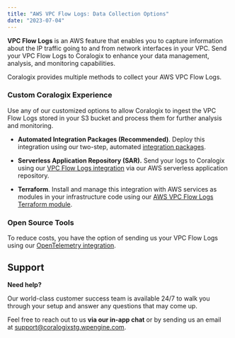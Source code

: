 ```yaml
---
title: "AWS VPC Flow Logs: Data Collection Options"
date: "2023-07-04"
---
```


**VPC Flow Logs** is an AWS feature that enables you to capture information about the IP traffic going to and from network interfaces in your VPC. Send your VPC Flow Logs to Coralogix to enhance your data management, analysis, and monitoring capabilities.

Coralogix provides multiple methods to collect your AWS VPC Flow Logs.

### Custom Coralogix Experience

Use any of our customized options to allow Coralogix to ingest the VPC Flow Logs stored in your S3 bucket and process them for further analysis and monitoring.

- **Automated Integration Packages (Recommended)**. Deploy this integration using our two-step, automated [integration packages](https://coralogixstg.wpengine.com/docs/integration-packages/).

- **Serverless Application Repository (SAR).** Send your logs to Coralogix using our [VPC Flow Logs integration](https://coralogixstg.wpengine.com/docs/aws-vpc-flow-logs/) via our AWS serverless application repository.

- **Terraform**. Install and manage this integration with AWS services as modules in your infrastructure code using our [AWS VPC Flow Logs Terraform module](https://coralogixstg.wpengine.com/docs/terraform-modules-for-aws-vpc-flow-logs/).

### Open Source Tools

To reduce costs, you have the option of sending us your VPC Flow Logs using our [OpenTelemetry integration](https://coralogixstg.wpengine.com/docs/opentelemetry/).

## Support

**Need help?**

Our world-class customer success team is available 24/7 to walk you through your setup and answer any questions that may come up.

Feel free to reach out to us **via our in-app chat** or by sending us an email at [support@coralogixstg.wpengine.com](mailto:support@coralogixstg.wpengine.com).
